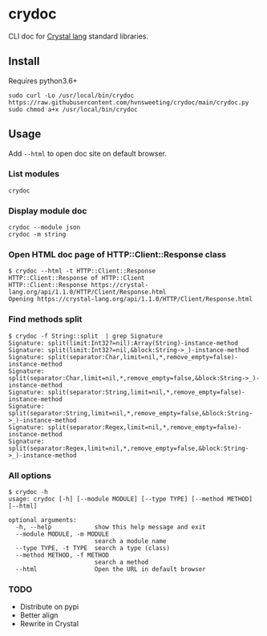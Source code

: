 # crydoc
CLI doc for [Crystal lang](https://crystal-lang.org/api/1.1.0/index.html) standard libraries.

## Install
Requires python3.6+

```
sudo curl -Lo /usr/local/bin/crydoc https://raw.githubusercontent.com/hvnsweeting/crydoc/main/crydoc.py
sudo chmod a+x /usr/local/bin/crydoc
```

## Usage

Add `--html` to open doc site on default browser.

### List modules
```
crydoc
```
### Display module doc

```
crydoc --module json
crydoc -m string
```

### Open HTML doc page of HTTP::Client::Response class


```
$ crydoc --html -t HTTP::Client::Response
HTTP::Client::Response of HTTP::Client
HTTP::Client::Response https://crystal-lang.org/api/1.1.0/HTTP/Client/Response.html
Opening https://crystal-lang.org/api/1.1.0/HTTP/Client/Response.html
```

### Find methods split
```
$ crydoc -f String::split  | grep Signature
Signature: split(limit:Int32?=nil):Array(String)-instance-method
Signature: split(limit:Int32?=nil,&block:String->_)-instance-method
Signature: split(separator:Char,limit=nil,*,remove_empty=false)-instance-method
Signature: split(separator:Char,limit=nil,*,remove_empty=false,&block:String->_)-instance-method
Signature: split(separator:String,limit=nil,*,remove_empty=false)-instance-method
Signature: split(separator:String,limit=nil,*,remove_empty=false,&block:String->_)-instance-method
Signature: split(separator:Regex,limit=nil,*,remove_empty=false)-instance-method
Signature: split(separator:Regex,limit=nil,*,remove_empty=false,&block:String->_)-instance-method
```

### All options

```
$ crydoc -h
usage: crydoc [-h] [--module MODULE] [--type TYPE] [--method METHOD] [--html]

optional arguments:
  -h, --help            show this help message and exit
  --module MODULE, -m MODULE
                        search a module name
  --type TYPE, -t TYPE  search a type (class)
  --method METHOD, -f METHOD
                        search a method
  --html                Open the URL in default browser
```

### TODO
- Distribute on pypi
- Better align
- Rewrite in Crystal
